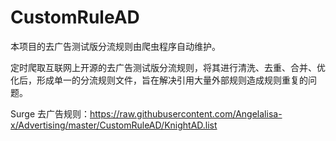 # CustomRuleAD

本项目的去广告测试版分流规则由爬虫程序自动维护。

定时爬取互联网上开源的去广告测试版分流规则，将其进行清洗、去重、合并、优化后，形成单一的分流规则文件，旨在解决引用大量外部规则造成规则重复的问题。

Surge 去广告规则：https://raw.githubusercontent.com/Angelalisa-x/Advertising/master/CustomRuleAD/KnightAD.list
